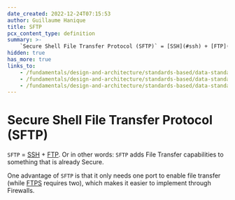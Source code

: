```yaml
---
date_created: 2022-12-24T07:15:53
author: Guillaume Hanique
title: SFTP
pcx_content_type: definition
summary: >-
    `Secure Shell File Transfer Protocol (SFTP)` = [SSH](#ssh) + [FTP](#ftp). Or in other words: `SFTP` adds File Transfer capabilities to something that is already Secure.
hidden: true
has_more: true
links_to:
    - /fundamentals/design-and-architecture/standards-based/data-standards/ssh
    - /fundamentals/design-and-architecture/standards-based/data-standards/ftp
    - /fundamentals/design-and-architecture/standards-based/data-standards/ftps
---
```


# Secure Shell File Transfer Protocol (SFTP)

`SFTP` = [SSH](/fundamentals/design-and-architecture/standards-based/data-standards/ssh) + [FTP](/fundamentals/design-and-architecture/standards-based/data-standards/ftp). Or in other words: `SFTP` adds File Transfer capabilities to something that is already Secure.

One advantage of `SFTP` is that it only needs one port to enable file transfer (while [FTPS](/fundamentals/design-and-architecture/standards-based/data-standards/ftps) requires two), which makes it easier to implement through Firewalls.
